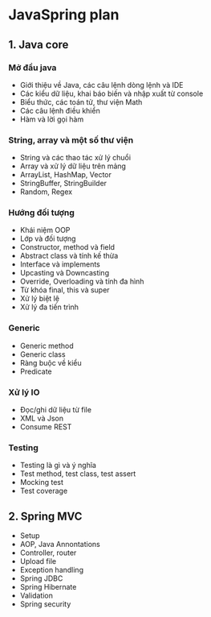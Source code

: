 # JavaSpring plan

## 1. Java core

### Mở đầu java
- Giới thiệu về Java, các câu lệnh dòng lệnh và IDE
- Các kiểu dữ liệu, khai báo biến và nhập xuất từ console
- Biểu thức, các toán tử, thư viện Math
- Các câu lệnh điều khiển
- Hàm và lời gọi hàm

### String, array và một số thư viện
- String và các thao tác xử lý chuổi
- Array và xử lý dữ liệu trên mảng
- ArrayList, HashMap, Vector
- StringBuffer, StringBuilder
- Random, Regex

### Hướng đối tượng
- Khái niệm OOP
- Lớp và đối tượng
- Constructor, method và field
- Abstract class và tính kế thừa
- Interface và implements
- Upcasting và Downcasting
- Override, Overloading và tính đa hình
- Từ khóa final, this và super
- Xử lý biệt lệ
- Xử lý đa tiến trình

### Generic
- Generic method
- Generic class
- Ràng buộc về kiểu
- Predicate

### Xử lý IO
- Đọc/ghi dữ liệu từ file
- XML và Json
- Consume REST

### Testing
- Testing là gì và ý nghĩa
- Test method, test class, test assert
- Mocking test
- Test coverage

## 2. Spring MVC
- Setup
- AOP, Java Annontations
- Controller, router
- Upload file
- Exception handling
- Spring JDBC
- Spring Hibernate 
- Validation
- Spring security
